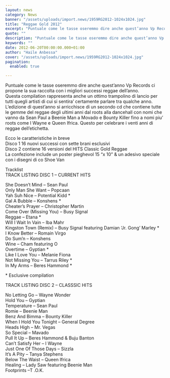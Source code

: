 ```yaml
---
layout: news
category: News
banner: "/assets/uploads/import.news/1959RG2012-1024x1024.jpg"
title: "Reggae Gold 2012"
excerpt: "Puntuale come le tasse oseremmo dire anche quest’anno Vp Records ci propone la sua raccolta con i migliori successi reggae dell’anno. Questa compilation rappresenta anche un ottimo trampolino di lancio per tutti quegli artisti di cui si sentira’ certamente parlare tra qualche anno. L’edizione di quest’anno si arricchisce di un secondo cd che contiene tutte [&hellip"
quote: ""
description: "Puntuale come le tasse oseremmo dire anche quest’anno Vp Records ci propone la sua raccolta con i migliori successi reggae dell’anno. Questa compilation rappresenta anche un ottimo trampolino di lancio per tutti quegli artisti di cui si sentira’ certamente parlare tra qualche anno. L’edizione di quest’anno si arricchisce di un secondo cd che contiene tutte [&hellip"
keywords: ""
date: 2012-06-20T00:00:00.000+01:00
author: "Haile Anbessa"
cover: "/assets/uploads/import.news/1959RG2012-1024x1024.jpg"
pagination:
  enabled: true

---
```


Puntuale come le tasse oseremmo dire anche quest’anno Vp Records ci propone la sua raccolta con i migliori successi reggae dell’anno.  
Questa compilation rappresenta anche un ottimo trampolino di lancio per tutti quegli artisti di cui si sentira’ certamente parlare tra qualche anno.  
L’edizione di quest’anno si arricchisce di un secondo cd che contiene tutte le gemme del reggae degli ultimi anni dal roots alla dancehall con nomi che vanno da Sean Paul a Beenie Man a Movado e Bounty Killer fino a nomi piu’ roots come I Wayne e Queen Ifrica. Questo per celebrare i venti anni di reggae dell’etichetta.

Ecco le caratteristiche in breve  
Disco 1 16 nuovi successi con sette brani esclusivi  
Disco 2 contiene 16 versioni del HITS Classic Gold Reggae  
La confezione include un poster pieghevol 15 “x 10” & un adesivo speciale con i disegni di co Shoe Van

Tracklist  
TRACK LISTING DISC 1 – CURRENT HITS

She Doesn’t Mind – Sean Paul  
Only Man She Want – Popcaan  
Yah Suh Nice – Potential Kidd \*  
Gal A Bubble – Konshens \*  
Cheater’s Prayer – Christopher Martin  
Come Over (Missing You) – Busy Signal  
Reggae – Etana \*  
Will I Wait In Vain – Iba Mahr  
Kingston Town (Remix) – Busy Signal featuring Damian ‘Jr. Gong’ Marley \*  
I Know Better – Romain Virgo  
Do Sum’n – Konshens  
Wine – Cham featuring O  
Overtime – Gyptian \*  
Like I Love You – Melanie Fiona  
Not Missing You – Tarrus Riley \*  
In My Arms – Beres Hammond \*

\* Esclusive compilation

TRACK LISTING DISC 2 – CLASSSIC HITS

No Letting Go – Wayne Wonder  
Hold You – Gyptian  
Temperature – Sean Paul  
Romie – Beenie Man  
Benz And Bimma – Bounty Killer  
When I Hold You Tonight – General Degree  
Heads High – Mr. Vegas  
So Special – Mavado  
Pull It Up – Beres Hammond & Buju Banton  
Can’t Satisfy Her – I Wayne  
Just One Of Those Days – Sizzla  
It’s A Pity – Tanya Stephens  
Below The Waist – Queen Ifrica  
Healing – Lady Saw featuring Beenie Man  
Footprints –T .O.K.